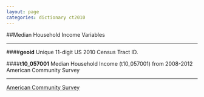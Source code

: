 ```yaml
---
layout: page
categories: dictionary ct2010
---
```


##Median Household Income Variables

---

####**geoid**
Unique 11-digit US 2010 Census Tract ID.


####**t10_057001**
Median Household Income (t10_057001) from 2008-2012 American Community Survey

---
[American Community Survey](http://www.census.gov/acs/www/)